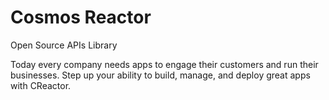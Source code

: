 # Cosmos Reactor

Open Source APIs Library

Today every company needs apps to engage their customers and run their businesses.
Step up your ability to build, manage, and deploy great apps with CReactor.